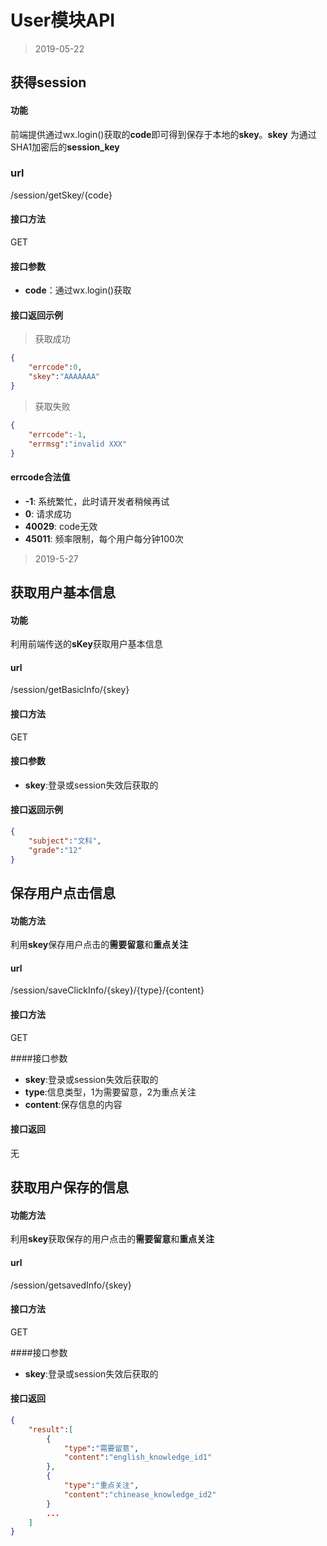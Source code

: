 # User模块API

> 2019-05-22

## 获得session

#### 功能
前端提供通过wx.login()获取的**code**即可得到保存于本地的**skey**。**skey** 为通过SHA1加密后的**session_key**

### url
/session/getSkey/{code}

#### 接口方法
GET

#### 接口参数
+ **code**：通过wx.login()获取

#### 接口返回示例
> 获取成功
```json
{
    "errcode":0,
    "skey":"AAAAAAA"
}
```

> 获取失败
```json
{
    "errcode":-1,
    "errmsg":"invalid XXX"
}
```

#### errcode合法值
+ **-1**: 系统繁忙，此时请开发者稍候再试
+ **0**: 请求成功
+ **40029**: code无效
+ **45011**: 频率限制，每个用户每分钟100次

> 2019-5-27

## 获取用户基本信息

#### 功能
利用前端传送的**sKey**获取用户基本信息

#### url
/session/getBasicInfo/{skey}

#### 接口方法
GET

#### 接口参数
+ **skey**:登录或session失效后获取的

#### 接口返回示例
```json
{
    "subject":"文科",
    "grade":"12"
}
```


## 保存用户点击信息

#### 功能方法
利用**skey**保存用户点击的**需要留意**和**重点关注**

#### url
/session/saveClickInfo/{skey}/{type}/{content}

#### 接口方法
GET

####接口参数
+ **skey**:登录或session失效后获取的
+ **type**:信息类型，1为需要留意，2为重点关注
+ **content**:保存信息的内容

#### 接口返回
无


## 获取用户保存的信息
#### 功能方法
利用**skey**获取保存的用户点击的**需要留意**和**重点关注**

#### url
/session/getsavedInfo/{skey}

#### 接口方法
GET

####接口参数
+ **skey**:登录或session失效后获取的

#### 接口返回
```json
{
    "result":[
        {
            "type":"需要留意",
            "content":"english_knowledge_id1"
        },
        {
            "type":"重点关注",
            "content":"chinease_knowledge_id2"
        }
        ...
    ]
}
```
